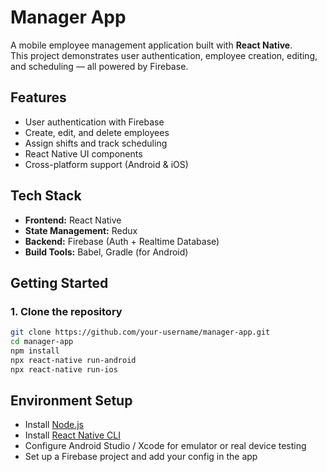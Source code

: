 # Manager App

A mobile employee management application built with **React Native**.  
This project demonstrates user authentication, employee creation, editing, and scheduling — all powered by Firebase.

## Features
- User authentication with Firebase
- Create, edit, and delete employees
- Assign shifts and track scheduling
- React Native UI components
- Cross-platform support (Android & iOS)

##  Tech Stack
- **Frontend:** React Native
- **State Management:** Redux
- **Backend:** Firebase (Auth + Realtime Database)
- **Build Tools:** Babel, Gradle (for Android)


## Getting Started

### 1. Clone the repository
```bash
git clone https://github.com/your-username/manager-app.git
cd manager-app
npm install
npx react-native run-android
npx react-native run-ios
```

## Environment Setup

- Install [Node.js](https://nodejs.org/)
- Install [React Native CLI](https://reactnative.dev/docs/environment-setup)
- Configure Android Studio / Xcode for emulator or real device testing
- Set up a Firebase project and add your config in the app

